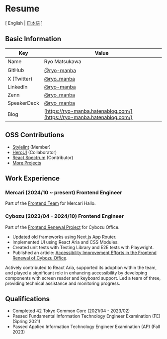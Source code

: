 # Resume

[ English | [日本語](/README-ja.md) ]

## Basic Information

| Key         | Value                                                                  |
| ----------- | ---------------------------------------------------------------------- |
| Name        | Ryo Matsukawa                                                          |
| GitHub      | [＠ryo-manba](https://github.com/ryo-manba)                            |
| X (Twitter) | [@ryo_manba](https://x.com/ryo_manba)                                  |
| LinkedIn    | [@ryo-manba](https://www.linkedin.com/in/ryo-manba/)                   |
| Zenn        | [@ryo_manba](https://zenn.dev/ryo_manba)                               |
| SpeakerDeck | [@ryo_manba](https://speakerdeck.com/ryo_manba)                        |
| Blog        | [https://ryo-manba.hatenablog.com/](https://ryo-manba.hatenablog.com/) |

## OSS Contributions

- [Stylelint](https://github.com/stylelint/stylelint) (Member)
- [HeroUI](https://github.com/heroui-inc/heroui) (Collaborator)
- [React Spectrum](https://github.com/adobe/react-spectrum) (Contributor)
- [More Projects](https://github.com/ryo-manba)

## Work Experience

### Mercari (2024/10 ~ present) Frontend Engineer

Part of the [Frontend Team](https://engineering.mercari.com/blog/entry/20240613-mercari-hallo-web-frontend/) for Mercari Hallo.

### Cybozu (2023/04 - 2024/10) Frontend Engineer

Part of the [Frontend Renewal Project](https://blog.cybozu.io/entry/2023/09/25/080000) for Cybozu Office.

- Updated old frameworks using Next.js App Router.
- Implemented UI using React Aria and CSS Modules.
- Created unit tests with Testing Library and E2E tests with Playwright.
- Published an article: [Accessibility Improvement Efforts in the Frontend Renewal of Cybozu Office](https://blog.cybozu.io/entry/2023/12/01/080000).

Actively contributed to React Aria, supported its adoption within the team, and played a significant role in enhancing accessibility by developing components with screen reader and keyboard support. Led a team of three, providing technical assistance and monitoring progress.

## Qualifications

- Completed 42 Tokyo Common Core (2021/04 - 2023/02)
- Passed Fundamental Information Technology Engineer Examination (FE) (Spring 2021)
- Passed Applied Information Technology Engineer Examination (AP) (Fall 2023)

